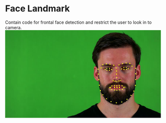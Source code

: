 # Face Landmark
Contain code for frontal face detection and restrict the user to look in to camera.
![output image](assest/output.jpg)
